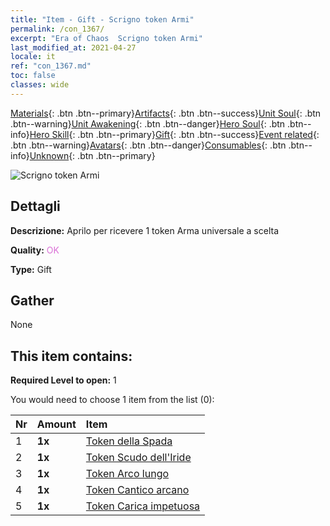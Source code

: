 ```yaml
---
title: "Item - Gift - Scrigno token Armi"
permalink: /con_1367/
excerpt: "Era of Chaos  Scrigno token Armi"
last_modified_at: 2021-04-27
locale: it
ref: "con_1367.md"
toc: false
classes: wide
---
```

 [Materials](/ItemsIT/){: .btn .btn--primary}[Artifacts](/ItemsIT/Artifacts/){: .btn .btn--success}[Unit Soul](/ItemsIT/UnitSoul/){: .btn .btn--warning}[Unit Awakening](/ItemsIT/UnitAwakening/){: .btn .btn--danger}[Hero Soul](/ItemsIT/HeroSoul/){: .btn .btn--info}[Hero Skill](/ItemsIT/HeroSkill/){: .btn .btn--primary}[Gift](/ItemsIT/Gift/){: .btn .btn--success}[Event related](/ItemsIT/Events/){: .btn .btn--warning}[Avatars](/ItemsIT/Avatars/){: .btn .btn--danger}[Consumables](/ItemsIT/Consumables/){: .btn .btn--info}[Unknown](/ItemsIT/Unknown/){: .btn .btn--primary}

 ![Scrigno token Armi](/images/t/i_906044.png)

## Dettagli
 **Descrizione:** Aprilo per ricevere 1 token Arma universale a scelta

 **Quality:** <span style="color: #DA70D6">OK</span>

 **Type:** Gift

## Gather

  None

## This item contains:

 **Required Level to open:** 1

 You would need to choose 1 item from the list (0):

  | Nr | Amount |     Item    |
  |:---|:-------|:------------|
  | 1 |  **1x** | [Token della Spada](/ItemsIT/con_912/) |  | 
  | 2 |  **1x** | [Token Scudo dell'Iride](/ItemsIT/con_913/) |  | 
  | 3 |  **1x** | [Token Arco lungo](/ItemsIT/con_914/) |  | 
  | 4 |  **1x** | [Token Cantico arcano](/ItemsIT/con_915/) |  | 
  | 5 |  **1x** | [Token Carica impetuosa](/ItemsIT/con_916/) |  | 
